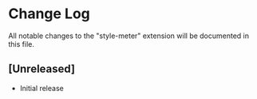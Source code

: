 # Change Log
All notable changes to the "style-meter" extension will be documented in this file.

## [Unreleased]
- Initial release